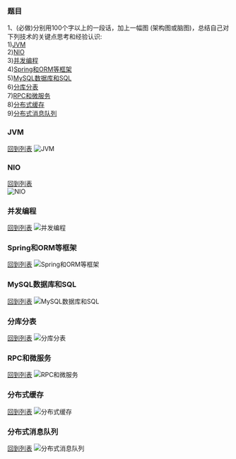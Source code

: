 ### 题目
1、(必做)分别用100个字以上的一段话，加上一幅图 (架构图或脑图)，总结自己对下列技术的关键点思考和经验认识:  
1)[JVM](#JVM)  
2)[NIO](#NIO)  
3)[并发编程](#并发编程)  
4)[Spring和ORM等框架](#Spring和ORM等框架)  
5)[MySQL数据库和SQL](#MySQL数据库和SQL)  
6)[分库分表](#分库分表)  
7)[RPC和微服务](#RPC和微服务)  
8)[分布式缓存](#分布式缓存)  
9)[分布式消息队列](#分布式消息队列)

### JVM
[回到列表](#题目)
![JVM](./1_JVM.png)
### NIO
[回到列表](#题目)  
![NIO](./2_NIO.png)
### 并发编程
[回到列表](#题目)
![并发编程](./3_并发编程.png)
### Spring和ORM等框架
[回到列表](#题目)
![Spring和ORM等框架](./4_Java相关框架.png)
### MySQL数据库和SQL
[回到列表](#题目)
![MySQL数据库和SQL](./5_MySQL数据库.png)
### 分库分表
[回到列表](#题目)
![分库分表](./6_分库分表.png)
### RPC和微服务
[回到列表](#题目)
![RPC和微服务](./7_RPC与微服务.png)
### 分布式缓存
[回到列表](#题目)
![分布式缓存](./8_分布式缓存.png)
### 分布式消息队列
[回到列表](#题目)
![分布式消息队列](./9_分布式消息队列.png)